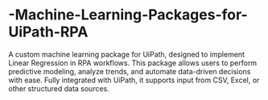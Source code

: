 # -Machine-Learning-Packages-for-UiPath-RPA
A custom machine learning package for UiPath, designed to implement Linear Regression in RPA workflows. This package allows users to perform predictive modeling, analyze trends, and automate data-driven decisions with ease. Fully integrated with UiPath, it supports input from CSV, Excel, or other structured data sources.

